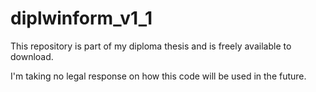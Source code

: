 # diplwinform_v1_1

This repository is part of my diploma thesis and is freely available to download. 

I'm taking no legal response on how this code will be used in the future.
